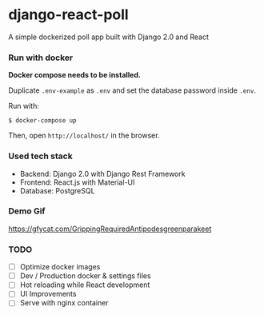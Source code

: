 # django-react-poll

A simple dockerized poll app built with Django 2.0 and React


### Run with docker

**Docker compose needs to be installed.**

Duplicate `.env-example` as `.env` and set the database password inside `.env`.

Run with:

`$ docker-compose up`

Then, open `http://localhost/` in the browser.


### Used tech stack

- Backend: Django 2.0 with Django Rest Framework
- Frontend: React.js with Material-UI
- Database: PostgreSQL


### Demo Gif

https://gfycat.com/GrippingRequiredAntipodesgreenparakeet


### TODO

- [ ] Optimize docker images
- [ ] Dev / Production docker & settings files
- [ ] Hot reloading while React development
- [ ] UI Improvements
- [ ] Serve with nginx container
